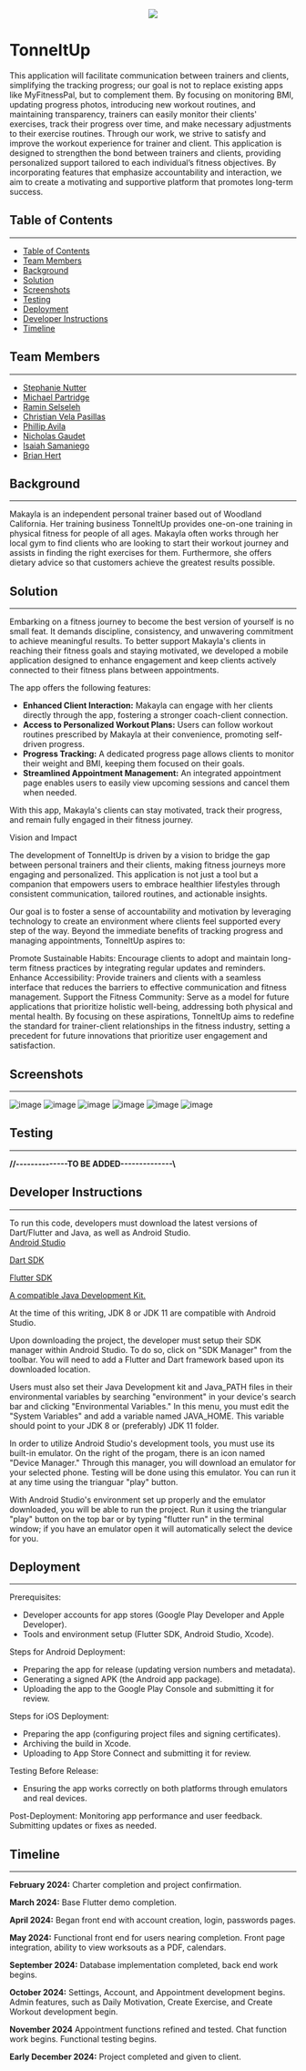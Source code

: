 <p align="center">
  <img src="https://github.com/LikableMike/MKFit/blob/main/assets/images/tonneitup_resize.png" />
</p>   



# TonneItUp
This application will facilitate communication between trainers and  clients, simplifying the tracking progress; our goal is not to replace existing apps like MyFitnessPal, but to complement them. 
By focusing on monitoring BMI, updating progress photos, introducing new workout routines, and maintaining transparency, trainers can easily monitor their clients' exercises, track their progress over time, and make necessary adjustments to their exercise routines. Through our work, we strive to satisfy and improve the workout experience for trainer and client. 
This application is designed to strengthen the bond between trainers and clients, providing personalized support tailored to each individual’s fitness objectives. By incorporating features that emphasize accountability and interaction, we aim to create a motivating and supportive platform that promotes long-term success.  


## Table of Contents
---
- [Table of Contents](#table-of-contents)
- [Team Members](#team-members)
- [Background](#background)
- [Solution](#solution)
- [Screenshots](#screenshots)
- [Testing](#testing)
- [Deployment](#deployment)
- [Developer Instructions](#developer-instructions)
- [Timeline](#timeline)


## Team Members
---
- [Stephanie Nutter](https://github.com/S-nutter)
- [Michael Partridge](https://github.com/LikableMike)
- [Ramin Selseleh](https://github.com/RaminSel)
- [Christian Vela Pasillas](https://github.com/christianvelapasill)
- [Phillip Avila](https://github.com/APEX226)
- [Nicholas Gaudet](https://github.com/ng262)
- [Isaiah Samaniego](https://github.com/IsaiahSami)
- [Brian Hert](https://github.com/BrianHert)



## Background
---

Makayla is an independent personal trainer based out of Woodland California. Her training business TonneItUp provides one-on-one training in physical fitness for people of all ages. Makayla often works through her local gym to find clients who are looking to start their workout journey and assists in finding the right exercises for them.  Furthermore, she offers dietary advice so that customers achieve the greatest results possible.


## Solution
---
Embarking on a fitness journey to become the best version of yourself is no small feat. It demands discipline, consistency, and unwavering commitment to achieve meaningful results. To better support Makayla's clients in reaching their fitness goals and staying motivated, we developed a mobile application designed to enhance engagement and keep clients actively connected to their fitness plans between appointments. 

The app offers the following features: 

- **Enhanced Client Interaction:** Makayla can engage with her clients directly through the app, fostering a stronger coach-client connection.
- **Access to Personalized Workout Plans:** Users can follow workout routines prescribed by Makayla at their convenience, promoting self-driven progress.
- **Progress Tracking:** A dedicated progress page allows clients to monitor their weight and BMI, keeping them focused on their goals.
- **Streamlined Appointment Management:** An integrated appointment page enables users to easily view upcoming sessions and cancel them when needed.

With this app, Makayla's clients can stay motivated, track their progress, and remain fully engaged in their fitness journey.

Vision and Impact

The development of TonneItUp is driven by a vision to bridge the gap between personal trainers and their clients, making fitness journeys more engaging and personalized. This application is not just a tool but a companion that empowers users to embrace healthier lifestyles through consistent communication, tailored routines, and actionable insights.

Our goal is to foster a sense of accountability and motivation by leveraging technology to create an environment where clients feel supported every step of the way. Beyond the immediate benefits of tracking progress and managing appointments, TonneItUp aspires to:

Promote Sustainable Habits: Encourage clients to adopt and maintain long-term fitness practices by integrating regular updates and reminders.
Enhance Accessibility: Provide trainers and clients with a seamless interface that reduces the barriers to effective communication and fitness management.
Support the Fitness Community: Serve as a model for future applications that prioritize holistic well-being, addressing both physical and mental health.
By focusing on these aspirations, TonneItUp aims to redefine the standard for trainer-client relationships in the fitness industry, setting a precedent for future innovations that prioritize user engagement and satisfaction.

## Screenshots
---
![image](https://github.com/user-attachments/assets/6aa11325-bd63-4655-bf44-390b53bd9f6c)
![image](https://github.com/user-attachments/assets/e57655eb-509d-4fc6-89e8-957c3764bc4b)
![image](https://github.com/user-attachments/assets/e8d17213-1e1b-431d-aa4e-0a24cade7e58)
![image](https://github.com/user-attachments/assets/19e9ecb1-e0da-4e5e-9c94-3dc1f7d78a24)
![image](https://github.com/user-attachments/assets/8fadeeb5-4f87-4708-9999-d0c2a75c38e2)
![image](https://github.com/user-attachments/assets/55f6f084-3551-4ba9-b1f1-145652d96dd1)



## Testing
---

<b>//--------------TO BE ADDED--------------\\</b>




## Developer Instructions
---
To run this code, developers must download the latest versions of Dart/Flutter and Java, as well as Android Studio.  
<a href="https://developer.android.com/studio">Android Studio</a>

<a href="https://dart.dev/get-dart">Dart SDK</a>

<a href="https://docs.flutter.dev/get-started/install">Flutter SDK</a>

<a href="https://www.openlogic.com/openjdk-download">A compatible Java Development Kit.</a>

At the time of this writing, JDK 8 or JDK 11 are compatible with Android Studio.

Upon downloading the project, the developer must setup their SDK manager within Android Studio. To do so, click on "SDK Manager" from the toolbar.  You will need to add a Flutter and Dart framework based upon its downloaded location.

Users must also set their Java Development kit and Java_PATH files in their environmental variables by searching "environment" in your device's search bar and clicking "Environmental Variables." 
In this menu, you must edit the "System Variables" and add a variable named JAVA_HOME.  This variable should point to your JDK 8 or (preferably) JDK 11 folder.

In order to utilize Android Studio's development tools, you must use its built-in emulator.  On the right of the progam, there is an icon named "Device Manager." Through this manager, you will download an emulator for your selected phone.
Testing will be done using this emulator.  You can run it at any time using the trianguar "play" button.

With Android Studio's environment set up properly and the emulator downloaded, you will be able to run the project. Run it using the triangular "play" button on the top bar or by typing "flutter run" in the terminal window; if you have an emulator open it will automatically select the device for you.



## Deployment
---

Prerequisites:
 - Developer accounts for app stores (Google Play Developer and Apple Developer).
 - Tools and environment setup (Flutter SDK, Android Studio, Xcode).

Steps for Android Deployment:
 - Preparing the app for release (updating version numbers and metadata).
 - Generating a signed APK (the Android app package).
 - Uploading the app to the Google Play Console and submitting it for review.

Steps for iOS Deployment:
 - Preparing the app (configuring project files and signing certificates).
 - Archiving the build in Xcode.
 - Uploading to App Store Connect and submitting it for review.

Testing Before Release:
 - Ensuring the app works correctly on both platforms through emulators and real devices.

Post-Deployment:
Monitoring app performance and user feedback.
Submitting updates or fixes as needed.


## Timeline
---
<b>February 2024:</b> Charter completion and project confirmation.

<b>March 2024:</b> Base Flutter demo completion.

<b>April 2024:</b> Began front end with account creation, login, passwords pages.

<b>May 2024:</b> Functional front end for users nearing completion. Front page integration, ability to view worksouts as a PDF, calendars.

<b>September 2024:</b> Database implementation completed, back end work begins.

<b>October 2024:</b> Settings, Account, and Appointment development begins. Admin features, such as Daily Motivation, Create Exercise, and Create Workout development begin.

<b>November 2024</b> Appointment functions refined and tested. Chat function work begins. Functional testing begins.

<b>Early December 2024:</b> Project completed and given to client.
